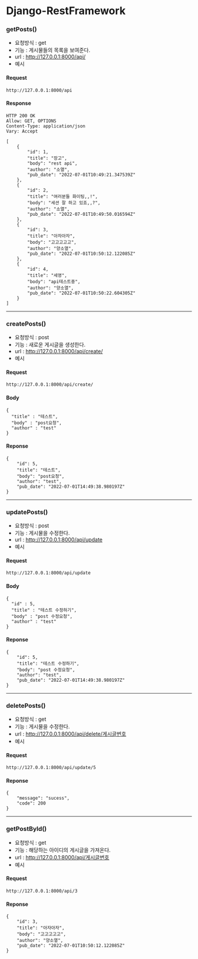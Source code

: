 # Django-RestFramework

### getPosts()
- 요청방식 : get
- 기능 : 게시물들의 목록을 보여준다.
- url : http://127.0.0.1:8000/api/
- 예시
#### Request
```
http://127.0.0.1:8000/api
```

#### Response
```
HTTP 200 OK
Allow: GET, OPTIONS
Content-Type: application/json
Vary: Accept

[
    {
        "id": 1,
        "title": "장고",
        "body": "rest api",
        "author": "소열",
        "pub_date": "2022-07-01T10:49:21.347539Z"
    },
    {
        "id": 2,
        "title": "여러분들 화이팅,,!",
        "body": "세션 잘 하고 있죠,,?",
        "author": "소열",
        "pub_date": "2022-07-01T10:49:50.016594Z"
    },
    {
        "id": 3,
        "title": "아자아자",
        "body": "고고고고고",
        "author": "양소열",
        "pub_date": "2022-07-01T10:50:12.122085Z"
    },
    {
        "id": 4,
        "title": "세영",
        "body": "api테스트중",
        "author": "양소열",
        "pub_date": "2022-07-01T10:50:22.604305Z"
    }
]
```
<hr/>

### createPosts()
- 요청방식 : post
- 기능 : 새로운 게시글을 생성한다.
- url : http://127.0.0.1:8000/api/create/
- 예시
#### Request
```
http://127.0.0.1:8000/api/create/
```

#### Body
```
{
  "title" : "테스트",
  "body" : "post요청",
  "author" : "test"
}
```

#### Reponse
```
{
    "id": 5,
    "title": "테스트",
    "body": "post요청",
    "author": "test",
    "pub_date": "2022-07-01T14:49:38.980197Z"
}
```
<hr/>

### updatePosts()
- 요청방식 : post
- 기능 : 게시물을 수정한다.
- url : http://127.0.0.1:8000/api/update
- 예시
#### Request
```
http://127.0.0.1:8000/api/update
```

#### Body
```
{
  "id" : 5,
  "title" : "테스트 수정하기",
  "body" : "post 수정요청",
  "author" : "test"
}
```

#### Reponse
```
{
    "id": 5,
    "title": "테스트 수정하기",
    "body": "post 수정요청",
    "author": "test",
    "pub_date": "2022-07-01T14:49:38.980197Z"
}
```
<hr/>

### deletePosts()
- 요청방식 : get
- 기능 : 게시물을 수정한다.
- url : http://127.0.0.1:8000/api/delete/게시글번호
- 예시
#### Request
```
http://127.0.0.1:8000/api/update/5
```

#### Reponse
```
{
    "message": "sucess",
    "code": 200
}
```
<hr/>

### getPostById()
- 요청방식 : get
- 기능 : 해당하는 아이디의 게시글을 가져온다.
- url : http://127.0.0.1:8000/api/게시글번호
- 예시
#### Request
```
http://127.0.0.1:8000/api/3
```

#### Reponse
```
{
    "id": 3,
    "title": "아자아자",
    "body": "고고고고고",
    "author": "양소열",
    "pub_date": "2022-07-01T10:50:12.122085Z"
}
```
